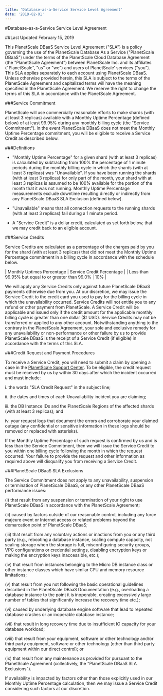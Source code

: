 ```yaml
---
title: 'Database-as-a-Service Service Level Agreement'
date: '2019-02-01'
---
```


#Database-as-a-Service Service Level Agreement

##Last Updated February 15, 2019

This PlanetScale DBaaS Service Level Agreement ("SLA") is a policy governing the use of the PlanetScale Database As a Service ("PlanetScale DBaaS") under the terms of the PlanetScale Cloud Database Agreement (the "PlanetScale Agreement") between PlanetScale Inc. and its affiliates ("PlanetScale", "us" or "we") and users of PlanetScale’ services ("you"). This SLA applies separately to each account using PlanetScale DBaaS. Unless otherwise provided herein, this SLA is subject to the terms of the PlanetScale Agreement and capitalized terms will have the meaning specified in the PlanetScale Agreement. We reserve the right to change the terms of this SLA in accordance with the PlanetScale Agreement.

###Service Commitment

PlanetScale will use commercially reasonable efforts to make shards (with at least 3 replicas) available with a Monthly Uptime Percentage (defined below) of at least 99.95% during any monthly billing cycle (the "Service Commitment"). In the event PlanetScale DBaaS does not meet the Monthly Uptime Percentage commitment, you will be eligible to receive a Service Credit as described below.

###Definitions

* "Monthly Uptime Percentage" for a given shard (with at least 3 replicas) is calculated by subtracting from 100% the percentage of 1 minute periods during the monthly billing cycle in which the shards (with at least 3 replicas) was "Unavailable". If you have been running the shards (with at least 3 replicas) for only part of the month, your shard with at least 3 replicas is assumed to be 100% available for the portion of the month that it was not running. Monthly Uptime Percentage measurements exclude downtime resulting directly or indirectly from any PlanetScale DBaaS SLA Exclusion (defined below).

* "Unavailable" means that all connection requests to the running shards (with at least 3 replicas) fail during a 1 minute period.

* A "Service Credit" is a dollar credit, calculated as set forth below, that we may credit back to an eligible account.

###Service Credits

Service Credits are calculated as a percentage of the charges paid by you for the shard (with at least 3 replicas) that did not meet the Monthly Uptime Percentage commitment in a billing cycle in accordance with the schedule below.

| Monthly Uptimes Percentage | Service Credit Percentage |
| Less than 99.95% but equal to or greater than 99.0% | 10% |

We will apply any Service Credits only against future PlanetScale DBaaS payments otherwise due from you. At our discretion, we may issue the Service Credit to the credit card you used to pay for the billing cycle in which the unavailability occurred. Service Credits will not entitle you to any refund or other payment from PlanetScale. A Service Credit will be applicable and issued only if the credit amount for the applicable monthly billing cycle is greater than one dollar ($1 USD). Service Credits may not be transferred or applied to any other account. Notwithstanding anything to the contrary in the PlanetScale Agreement, your sole and exclusive remedy for any unavailability or non-performance or other failure by us to provide PlanetScale DBaaS is the receipt of a Service Credit (if eligible) in accordance with the terms of this SLA.

###Credit Request and Payment Procedures

To receive a Service Credit, you will need to submit a claim by opening a case in the [PlanetScale Support Center](www.planetscale.com/support). To be eligible, the credit request must be received by us by within 30 days after which the incident occurred and must include:

i. the words "SLA Credit Request" in the subject line;

ii. the dates and times of each Unavailability incident you are claiming;

iii. the DB Instance IDs and the PlanetScale Regions of the affected shards (with at least 3 replicas); and

iv. your request logs that document the errors and corroborate your claimed outage (any confidential or sensitive information in these logs should be removed or replaced with asterisks).

If the Monthly Uptime Percentage of such request is confirmed by us and is less than the Service Commitment, then we will issue the Service Credit to you within one billing cycle following the month in which the request occurred. Your failure to provide the request and other information as required above will disqualify you from receiving a Service Credit.

###PlanetScale DBaaS SLA Exclusions

The Service Commitment does not apply to any unavailability, suspension or termination of PlanetScale DBaaS, or any other PlanetScale DBaaS performance issues:

(i) that result from any suspension or termination of your right to use PlanetScale DBaaS in accordance with the PlanetScale Agreement;

(ii) caused by factors outside of our reasonable control, including any force majeure event or Internet access or related problems beyond the demarcation point of PlanetScale DBaaS;

(iii) that result from any voluntary actions or inactions from you or any third party (e.g., rebooting a database instance, scaling compute capacity, not scaling storage when the storage is full, misconfiguring security groups, VPC configurations or credential settings, disabling encryption keys or making the encryption keys inaccessible, etc.);

(iv) that result from instances belonging to the Micro DB instance class or other instance classes which have similar CPU and memory resource limitations;

(v) that result from you not following the basic operational guidelines described in the PlanetScale DBaaS Documentation (e.g., overloading a database instance to the point it is inoperable, creating excessively large number of tables that significantly increase the recovery time etc.);

(vi) caused by underlying database engine software that lead to repeated database crashes or an inoperable database instance;

(vii) that result in long recovery time due to insufficient IO capacity for your database workload;

(viii) that result from your equipment, software or other technology and/or third party equipment, software or other technology (other than third party equipment within our direct control); or

(ix) that result from any maintenance as provided for pursuant to the PlanetScale Agreement (collectively, the "PlanetScale DBaaS SLA Exclusions").

If availability is impacted by factors other than those explicitly used in our Monthly Uptime Percentage calculation, then we may issue a Service Credit considering such factors at our discretion.
